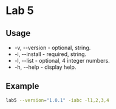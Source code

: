 # Lab 5
## Usage
- -v, --version - optional, string.
- -i, --install - required, string.
- -l, --list - optional, 4 integer numbers.
- -h, --help - display help.

## Example
```bash
lab5 --version="1.0.1" -iabc -l1,2,3,4
```
